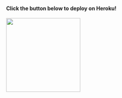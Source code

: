 <h4>Click the button below to deploy  on Heroku!</h4>    
<p><a href="https://dashboard.heroku.com/new?template=https://github.com/AttitudeKing142/attitudeking"><img src="https://img.shields.io/badge/Deploy%20To%20Heroku-blueviolet?style=for-the-badge&logo=heroku" width="200"/></a></p>
